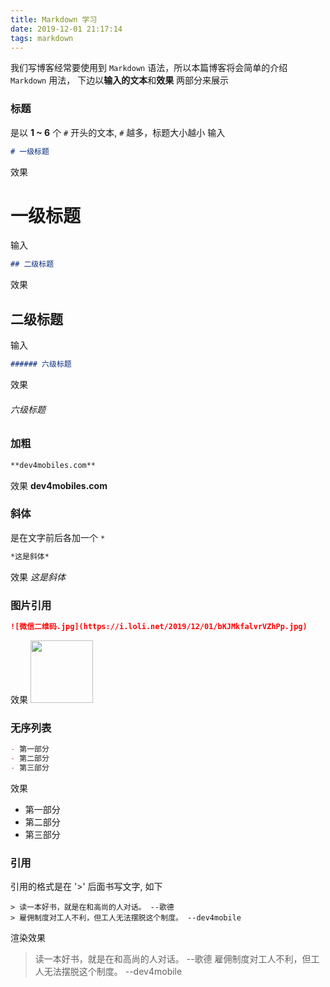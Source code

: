 ```yaml
---
title: Markdown 学习
date: 2019-12-01 21:17:14
tags: markdown
---
```

我们写博客经常要使用到 `Markdown` 语法，所以本篇博客将会简单的介绍 `Markdown` 用法， 下边以**输入的文本**和**效果** 两部分来展示

### 标题
是以 **1 ~ 6** 个 `#` 开头的文本, `#` 越多，标题大小越小
输入
```markdown
# 一级标题
```
效果
 # 一级标题
输入
```markdown
## 二级标题
```
效果
## 二级标题

输入
```markdown
###### 六级标题
```
效果
###### 六级标题

### 加粗

```markdown
**dev4mobiles.com**
```

效果
**dev4mobiles.com**

### 斜体
是在文字前后各加一个 `*`
```markdown
*这是斜体*
```
效果
*这是斜体*

### 图片引用

```markdown
![微信二维码.jpg](https://i.loli.net/2019/12/01/bKJMkfalvrVZhPp.jpg)
```

效果
<img style="width:100px" src="https://i.loli.net/2019/12/01/bKJMkfalvrVZhPp.jpg">


### 无序列表
```markdown
- 第一部分
- 第二部分
- 第三部分
```
效果
- 第一部分
- 第二部分
- 第三部分

### 引用
引用的格式是在 '>' 后面书写文字, 如下
```markdwon
> 读一本好书，就是在和高尚的人对话。 --歌德
> 雇佣制度对工人不利，但工人无法摆脱这个制度。 --dev4mobile
```
渲染效果
> 读一本好书，就是在和高尚的人对话。 --歌德
> 雇佣制度对工人不利，但工人无法摆脱这个制度。  --dev4mobile




